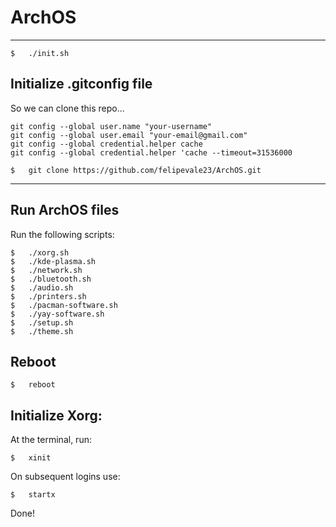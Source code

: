 # ArchOS
---
```
$   ./init.sh
```
## Initialize .gitconfig file 
So we can clone this repo...

```
git config --global user.name "your-username" 
git config --global user.email "your-email@gmail.com" 
git config --global credential.helper cache 
git config --global credential.helper 'cache --timeout=31536000
```
```
$   git clone https://github.com/felipevale23/ArchOS.git
```
---
## Run ArchOS files
Run the following scripts:
```
$   ./xorg.sh
$   ./kde-plasma.sh 
$   ./network.sh 
$   ./bluetooth.sh 
$   ./audio.sh 
$   ./printers.sh 
$   ./pacman-software.sh
$   ./yay-software.sh
$   ./setup.sh
$   ./theme.sh
```
## Reboot
```
$   reboot
```
## Initialize Xorg:
At the terminal, run:
```
$   xinit
```
On subsequent logins use:
```
$   startx
```
Done!
